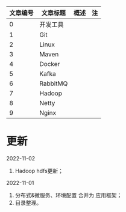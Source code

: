 





| 文章编号 | 文章标题 | 概述 | 注   |
| -------- | -------- | ---- | ---- |
| 0        | 开发工具 |      |      |
| 1        | Git      |      |      |
| 2        | Linux    |      |      |
| 3        | Maven    |      |      |
| 4        | Docker   |      |      |
| 5        | Kafka    |      |      |
| 6        | RabbitMQ |      |      |
| 7        | Hadoop   |      |      |
| 8        | Netty    |      |      |
| 9        | Nginx    |      |      |





# 更新



2022-11-02

1. Hadoop hdfs更新；





2022-11-01

1. 分布式&微服务、环境配置 合并为 应用框架；
1. 目录整理。